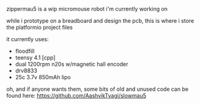 zippermau5 is a wip micromouse robot i'm currently working on

while i prototype on a breadboard and design the pcb, this is where i store the platformio project files

it currently uses:
- floodfill
- teensy 4.1 [cpp]
- dual 1200rpm n20s w/magnetic hall encoder
- drv8833
- 25c 3.7v 850mAh lipo

oh, and if anyone wants them, some bits of old and unused code can be found here: https://github.com/AashvikTyagi/slowmau5
